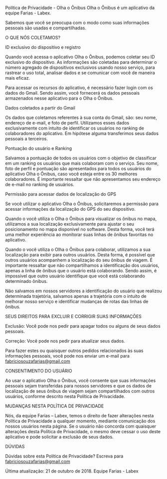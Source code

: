 Política de Privacidade - Olha o Ônibus
Olha o Ônibus é um aplicativo da equipe Farias - Labex.

Sabemos que você se preocupa com o modo como suas informações pessoais são usadas e compartilhadas.

O QUE NÓS COLETAMOS?

ID exclusivo do dispositivo e registro

Quando você acessa o aplicativo Olha o Ônibus, podemos coletar seu ID exclusivo do dispositivo. As informações são coletadas para determinar o número agregado de dispositivos exclusivos usando nosso serviço, para rastrear o uso total, analisar dados e se comunicar com você de maneira mais eficaz.

Para acessar os recursos do aplicativo, é necessário fazer login com os dados do Gmail. Sendo assim, você fornecerá os dados pessoais armazenados nesse aplicativo para o Olha o Ônibus.

Dados coletados a partir do Gmail

Os dados que coletamos referentes à sua conta do Gmail, são: seu nome, endereço de e-mail, e foto de perfil. Utilizamos esses dados exclusivamente com intuito de identificar os usuários no ranking de colaboradores do aplicativo. Em hipótese alguma transferimos seus dados pessoais a terceiros.

Pontuação do usuário e Ranking

Salvamos a pontuação de todos os usuários com o objetivo de classificar em um ranking os usuários que mais colaboram com o serviço. Seu nome, foto de perfil e pontuação são apresentados para todos os usuários do aplicativo Olha o Ônibus, caso você esteja entre os 30 melhores colaboradores. É importante ressaltar que não apresentamos seu endereço de e-mail no ranking de usuários.

Permissão para acessar dados de localização do GPS

Se você utilizar o aplicativo Olha o Ônibus, solicitaremos a permissão para acessar informações da localização do GPS do seu dispositivo.

Quando o você utiliza o Olha o Ônibus para visualizar os ônibus no mapa, utilizamos a sua localização exclusivamente para ajustar o seu posicionamento no mapa disponível no software. Desta forma, você terá uma melhor experiência ao monitorar suas linhas de ônibus favoritas no aplicativo.

Quando o você utiliza o Olha o Ônibus para colaborar, utilizamos a sua localização para exibir para outros usuários. Desta forma, é possível que outros usuários acompanhem a localização do seu ônibus de viagem. É importante ressaltar que não compartilhamos a identificação dos usuários, apenas a linha de ônibus que o usuário está colaborando. Sendo assim, é impossível que outro usuário identifique que você está colaborando determinado ônibus.

Não salvamos em nossos servidores a identificação do usuário que realizou determinada trajetória, salvamos apenas a trajetória com o intuito de melhorar nosso serviço e identificar mudanças de rotas das linhas de ônibus.


SEUS DIREITOS PARA EXCLUIR E CORRIGIR SUAS INFORMAÇÕES

Exclusão: Você pode nos pedir para apagar todos ou alguns de seus dados pessoais.

Correção: Você pode nos pedir para atualizar seus dados.

Para fazer estes ou quaisquer outros pedidos relacionados às suas informações pessoais, você pode nos enviar um e-mail para fabriciosouzafarias@gmail.com

CONSENTIMENTO DO USUÁRIO

Ao usar o aplicativo Olha o Ônibus, você consente que suas informações pessoais sejam transferidas para nossos servidores e que os dados de localização de seus ônibus de viagem sejam compartilhados com outros usuários, conforme descrito nesta Política de Privacidade.

MUDANÇAS NESTA POLÍTICA DE PRIVACIDADE

Nós, da equipe Farias – Labex, temos o direito de fazer alterações nesta Política de Privacidade a qualquer momento, mediante comunicação dos nossos usuários nesta página. Se o usuário não concorda com quaisquer alterações desta Política de Privacidade, o mesmo deve cessar o uso deste aplicativo e pode solicitar a exclusão de seus dados.

DÚVIDAS

Dúvidas sobre esta Política de Privacidade? Escreva para fabriciosouzafarias@gmail.com

Última atualização: 21 de outubro de 2018.
Equipe Farias - Labex

